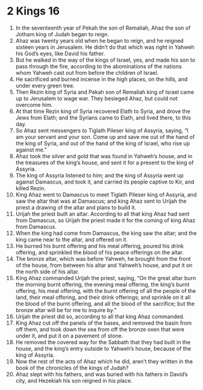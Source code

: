 ﻿
# 2 Kings 16
1. In the seventeenth year of Pekah the son of Remaliah, Ahaz the son of Jotham king of Judah began to reign. 
2. Ahaz was twenty years old when he began to reign, and he reigned sixteen years in Jerusalem. He didn’t do that which was right in Yahweh his God’s eyes, like David his father. 
3. But he walked in the way of the kings of Israel, yes, and made his son to pass through the fire, according to the abominations of the nations whom Yahweh cast out from before the children of Israel. 
4. He sacrificed and burned incense in the high places, on the hills, and under every green tree. 
5. Then Rezin king of Syria and Pekah son of Remaliah king of Israel came up to Jerusalem to wage war. They besieged Ahaz, but could not overcome him. 
6. At that time Rezin king of Syria recovered Elath to Syria, and drove the Jews from Elath; and the Syrians came to Elath, and lived there, to this day. 
7. So Ahaz sent messengers to Tiglath Pileser king of Assyria, saying, “I am your servant and your son. Come up and save me out of the hand of the king of Syria, and out of the hand of the king of Israel, who rise up against me.” 
8. Ahaz took the silver and gold that was found in Yahweh’s house, and in the treasures of the king’s house, and sent it for a present to the king of Assyria. 
9. The king of Assyria listened to him; and the king of Assyria went up against Damascus, and took it, and carried its people captive to Kir, and killed Rezin. 
10. King Ahaz went to Damascus to meet Tiglath Pileser king of Assyria, and saw the altar that was at Damascus; and king Ahaz sent to Urijah the priest a drawing of the altar and plans to build it. 
11. Urijah the priest built an altar. According to all that king Ahaz had sent from Damascus, so Urijah the priest made it for the coming of king Ahaz from Damascus. 
12. When the king had come from Damascus, the king saw the altar; and the king came near to the altar, and offered on it. 
13. He burned his burnt offering and his meal offering, poured his drink offering, and sprinkled the blood of his peace offerings on the altar. 
14. The bronze altar, which was before Yahweh, he brought from the front of the house, from between his altar and Yahweh’s house, and put it on the north side of his altar. 
15. King Ahaz commanded Urijah the priest, saying, “On the great altar burn the morning burnt offering, the evening meal offering, the king’s burnt offering, his meal offering, with the burnt offering of all the people of the land, their meal offering, and their drink offerings; and sprinkle on it all the blood of the burnt offering, and all the blood of the sacrifice; but the bronze altar will be for me to inquire by.” 
16. Urijah the priest did so, according to all that king Ahaz commanded. 
17. King Ahaz cut off the panels of the bases, and removed the basin from off them, and took down the sea from off the bronze oxen that were under it, and put it on a pavement of stone. 
18. He removed the covered way for the Sabbath that they had built in the house, and the king’s entry outside to Yahweh’s house, because of the king of Assyria. 
19. Now the rest of the acts of Ahaz which he did, aren’t they written in the book of the chronicles of the kings of Judah? 
20. Ahaz slept with his fathers, and was buried with his fathers in David’s city, and Hezekiah his son reigned in his place. 
